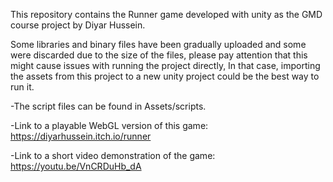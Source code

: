 This repository contains the Runner game developed with unity as the GMD course project by Diyar Hussein.

Some libraries and binary files have been gradually uploaded and some were discarded due to the size of the files, please pay attention that this might cause issues with running the project directly, In that case, importing the assets from this project to a new unity project could be the best way to run it.

-The script files can be found in Assets/scripts.

-Link to a playable WebGL version of this game:     https://diyarhussein.itch.io/runner

-Link to a short video demonstration of the game: https://youtu.be/VnCRDuHb_dA
